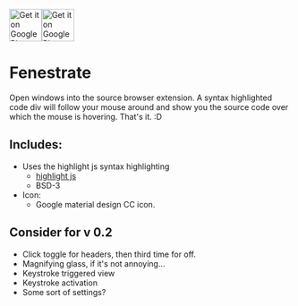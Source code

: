 [<img src="https://developer.chrome.com/webstore/images/ChromeWebStore_Badge_v2_206x58.png"
      alt="Get it on Google Play"
      height="58">](https://chrome.google.com/webstore/detail/fenestrate/bpaccmfpmigikfeedodhkegmjahmpmok)[<img src="http://webtoolsandtips.com/wp-content/uploads/2007/12/firefox-addons1.png"
      alt="Get it on Google Play"
      height="58">](https://addons.mozilla.org/en-US/firefox/addon/fenestrate/)

# Fenestrate
Open windows into the source browser extension. A syntax highlighted code div will follow your mouse around and show you the source code over which the mouse is hovering. That's it. :D

## Includes:
- Uses the highlight js syntax highlighting 
  - [highlight js](https://highlightjs.org/)
  - BSD-3
- Icon:
  - Google material design CC icon.


## Consider for v 0.2
- Click toggle for headers, then third time for off.
- Magnifying glass, if it's not annoying...
- Keystroke triggered view
- Keystroke activation
- Some sort of settings?
